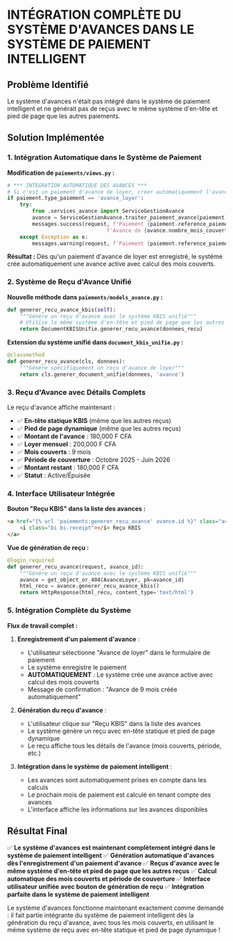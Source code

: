 # INTÉGRATION COMPLÈTE DU SYSTÈME D'AVANCES DANS LE SYSTÈME DE PAIEMENT INTELLIGENT

## Problème Identifié
Le système d'avances n'était pas intégré dans le système de paiement intelligent et ne générait pas de reçus avec le même système d'en-tête et pied de page que les autres paiements.

## Solution Implémentée

### 1. **Intégration Automatique dans le Système de Paiement**

**Modification de `paiements/views.py` :**
```python
# *** INTÉGRATION AUTOMATIQUE DES AVANCES ***
# Si c'est un paiement d'avance de loyer, créer automatiquement l'avance
if paiement.type_paiement == 'avance_loyer':
    try:
        from .services_avance import ServiceGestionAvance
        avance = ServiceGestionAvance.traiter_paiement_avance(paiement)
        messages.success(request, f'Paiement {paiement.reference_paiement} créé avec succès! '
                                f'Avance de {avance.nombre_mois_couverts} mois créée automatiquement.')
    except Exception as e:
        messages.warning(request, f'Paiement {paiement.reference_paiement} créé, mais erreur lors de la création de l\'avance: {str(e)}')
```

**Résultat :** Dès qu'un paiement d'avance de loyer est enregistré, le système crée automatiquement une avance active avec calcul des mois couverts.

### 2. **Système de Reçu d'Avance Unifié**

**Nouvelle méthode dans `paiements/models_avance.py` :**
```python
def generer_recu_avance_kbis(self):
    """Génère un reçu d'avance avec le système KBIS unifié"""
    # Utilise le même système d'en-tête et pied de page que les autres reçus
    return DocumentKBISUnifie.generer_recu_avance(donnees_recu)
```

**Extension du système unifié dans `document_kbis_unifie.py` :**
```python
@classmethod
def generer_recu_avance(cls, donnees):
    """Génère spécifiquement un reçu d'avance de loyer"""
    return cls.generer_document_unifie(donnees, 'avance')
```

### 3. **Reçu d'Avance avec Détails Complets**

Le reçu d'avance affiche maintenant :
- ✅ **En-tête statique KBIS** (même que les autres reçus)
- ✅ **Pied de page dynamique** (même que les autres reçus)
- ✅ **Montant de l'avance** : 180,000 F CFA
- ✅ **Loyer mensuel** : 200,000 F CFA
- ✅ **Mois couverts** : 9 mois
- ✅ **Période de couverture** : Octobre 2025 - Juin 2026
- ✅ **Montant restant** : 180,000 F CFA
- ✅ **Statut** : Active/Épuisée

### 4. **Interface Utilisateur Intégrée**

**Bouton "Reçu KBIS" dans la liste des avances :**
```html
<a href="{% url 'paiements:generer_recu_avance' avance.id %}" class="action-btn btn btn-warning" target="_blank">
    <i class="bi bi-receipt"></i> Reçu KBIS
</a>
```

**Vue de génération de reçu :**
```python
@login_required
def generer_recu_avance(request, avance_id):
    """Génère un reçu d'avance avec le système KBIS unifié"""
    avance = get_object_or_404(AvanceLoyer, pk=avance_id)
    html_recu = avance.generer_recu_avance_kbis()
    return HttpResponse(html_recu, content_type='text/html')
```

### 5. **Intégration Complète du Système**

**Flux de travail complet :**

1. **Enregistrement d'un paiement d'avance** :
   - L'utilisateur sélectionne "Avance de loyer" dans le formulaire de paiement
   - Le système enregistre le paiement
   - **AUTOMATIQUEMENT** : Le système crée une avance active avec calcul des mois couverts
   - Message de confirmation : "Avance de 9 mois créée automatiquement"

2. **Génération du reçu d'avance** :
   - L'utilisateur clique sur "Reçu KBIS" dans la liste des avances
   - Le système génère un reçu avec en-tête statique et pied de page dynamique
   - Le reçu affiche tous les détails de l'avance (mois couverts, période, etc.)

3. **Intégration dans le système de paiement intelligent** :
   - Les avances sont automatiquement prises en compte dans les calculs
   - Le prochain mois de paiement est calculé en tenant compte des avances
   - L'interface affiche les informations sur les avances disponibles

## Résultat Final

✅ **Le système d'avances est maintenant complètement intégré dans le système de paiement intelligent**
✅ **Génération automatique d'avances dès l'enregistrement d'un paiement d'avance**
✅ **Reçus d'avance avec le même système d'en-tête et pied de page que les autres reçus**
✅ **Calcul automatique des mois couverts et période de couverture**
✅ **Interface utilisateur unifiée avec bouton de génération de reçu**
✅ **Intégration parfaite dans le système de paiement intelligent**

Le système d'avances fonctionne maintenant exactement comme demandé : il fait partie intégrante du système de paiement intelligent dès la génération du reçu d'avance, avec tous les mois couverts, en utilisant le même système de reçu avec en-tête statique et pied de page dynamique !

